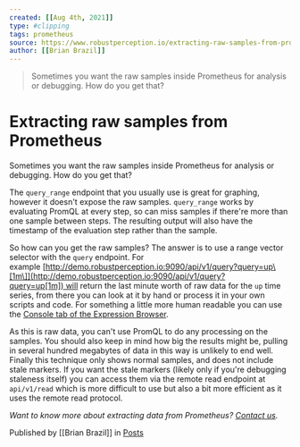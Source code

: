 ```yaml
---
created: [[Aug 4th, 2021]]
type: #clipping
tags: prometheus 
source: https://www.robustperception.io/extracting-raw-samples-from-prometheus
author: [[Brian Brazil]] 
---
```

> Sometimes you want the raw samples inside Prometheus for analysis or debugging. How do you get that?

# Extracting raw samples from Prometheus


Sometimes you want the raw samples inside Prometheus for analysis or debugging. How do you get that?

The `query_range` endpoint that you usually use is great for graphing, however it doesn't expose the raw samples. `query_range` works by evaluating PromQL at every step, so can miss samples if there're more than one sample between steps. The resulting output will also have the timestamp of the evaluation step rather than the sample.

So how can you get the raw samples? The answer is to use a range vector selector with the `query` endpoint. For example [http://demo.robustperception.io:9090/api/v1/query?query=up\[1m\]](http://demo.robustperception.io:9090/api/v1/query?query=up[1m]) will return the last minute worth of raw data for the `up` time series, from there you can look at it by hand or process it in your own scripts and code. For something a little more human readable you can use the [Console tab of the Expression Browser](http://demo.robustperception.io:9090/graph?g0.range_input=1h&g0.expr=up%5B1m%5D&g0.tab=1).

As this is raw data, you can't use PromQL to do any processing on the samples. You should also keep in mind how big the results might be, pulling in several hundred megabytes of data in this way is unlikely to end well. Finally this technique only shows normal samples, and does not include stale markers. If you want the stale markers (likely only if you're debugging staleness itself) you can access them via the remote read endpoint at `api/v1/read` which is more difficult to use but also a bit more efficient as it uses the remote read protocol.

_Want to know more about extracting data from Prometheus? [Contact us](mailto:prometheus@robustperception.io)._

Published by [[Brian Brazil]] in [Posts](https://www.robustperception.io/category/posts)
